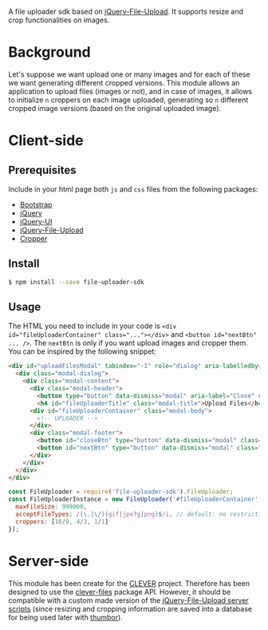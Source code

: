 A file uploader sdk based on [jQuery-File-Upload](https://github.com/blueimp/jQuery-File-Upload). It supports resize and crop functionalities on images.


# Background

Let's suppose we want upload one or many images and for each of these we want generating different cropped versions.
This module allows an application to upload files (images or not), and in case of images, it allows to initialize `n` croppers on each image uploaded, generating so `n` different cropped image versions (based on the original uploaded image).


# Client-side

## Prerequisites
Include in your html page both `js` and `css` files from the following packages:
- [Bootstrap](http://getbootstrap.com/)
- [jQuery](https://github.com/jquery/jquery)
- [jQuery-UI](https://github.com/jquery/jquery-ui)
- [jQuery-File-Upload](https://blueimp.github.io/jQuery-File-Upload)
- [Cropper](http://fengyuanchen.github.io/cropper/)

## Install
```sh
$ npm install --save file-uploader-sdk
```

## Usage
The HTML you need to include in your code is `<div id="fileUploaderContainer" class="..."></div>` and `<button id="nextBtn" ... />`.
The `nextBtn` is only if you want upload images and cropper them. You can be inspired by the following snippet:

```html
<div id="uploadFilesModal" tabindex="-1" role="dialog" aria-labelledby="uploadFilesModalLabel" class="modal fade in" aria-hidden="false" style="display: block;">
  <div class="modal-dialog">
    <div class="modal-content">
      <div class="modal-header">
        <button type="button" data-dismiss="modal" aria-label="Close" class="close"><span aria-hidden="true">×</span></button>
        <h4 id="fileUploaderTitle" class="modal-title">Upload Files</h4></div>
      <div id="fileUploaderContainer" class="modal-body">
        <!-- UPLOADER -->
      </div>
      <div class="modal-footer">
        <button id="closeBtn" type="button" data-dismiss="modal" class="btn btn-default">Close</button>
        <button id="nextBtn" type="button" data-dismiss="modal" class="btn btn-default">Next</button>
      </div>
    </div>
  </div>
</div>
```

```js
const FileUploader = require('file-uploader-sdk').FileUploader;
const FileUploaderInstance = new FileUploader('#fileUploaderContainer', {
  maxFileSize: 999000,
  acceptFileTypes: /(\.|\/)(gif|jpe?g|png)$/i, // default: no restriction
  croppers: [16/9, 4/3, 1/1]
});
```


# Server-side
This module has been create for the [CLEVER](https://github.com/imperodesign/clever) project. Therefore has been designed to use the [clever-files](https://github.com/imperodesign/clever-files) package API. However, it should be compatible with a custom made version of the [jQuery-File-Upload server scripts](https://github.com/blueimp/jQuery-File-Upload/tree/master/server) (since resizing and cropping information are saved into a database for being used later with [thumbor](https://github.com/thumbor/thumbor)).
